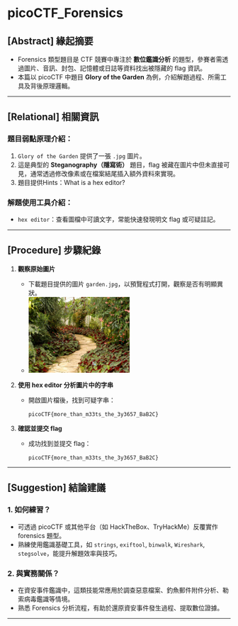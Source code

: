 # picoCTF_Forensics

## [Abstract] 緣起摘要

* Forensics 類型題目是 CTF 競賽中專注於 **數位鑑識分析** 的題型，參賽者需透過圖片、音訊、封包、記憶體或日誌等資料找出被隱藏的 flag 資訊。
* 本篇以 picoCTF 中題目 **Glory of the Garden** 為例，介紹解題過程、所需工具及背後原理邏輯。

---

## [Relational] 相關資訊

### 題目弱點原理介紹：

1. `Glory of the Garden` 提供了一張 `.jpg` 圖片。
2. 這是典型的 **Steganography（隱寫術）** 題目，flag 被藏在圖片中但未直接可見，通常透過修改像素或在檔案結尾插入額外資料來實現。
3. 題目提供Hints：What is a hex editor?

### 解題使用工具介紹：

- `hex editor`：查看圖檔中可讀文字，常能快速發現明文 flag 或可疑註記。

---

## [Procedure] 步驟紀錄

1. **觀察原始圖片**  
   - 下載題目提供的圖片 `garden.jpg`，以預覽程式打開，觀察是否有明顯異狀。
   - <img src="https://github.com/popo1589/11302_Homework/blob/main/garden.jpg" width="50%">

2. **使用 hex editor 分析圖片中的字串**  
   - 開啟圖片檔後，找到可疑字串：  
     ```
     picoCTF{more_than_m33ts_the_3y3657_BaB2C}
     ```

3. **確認並提交 flag**  
   - 成功找到並提交 flag：
     ```
     picoCTF{more_than_m33ts_the_3y3657_BaB2C}
     ```
---

## [Suggestion] 結論建議

### 1. 如何練習？

* 可透過 picoCTF 或其他平台（如 HackTheBox、TryHackMe）反覆實作 forensics 題型。
* 熟練使用鑑識基礎工具，如 `strings`, `exiftool`, `binwalk`, `Wireshark`, `stegsolve`，能提升解題效率與技巧。

### 2. 與實務關係？

* 在資安事件鑑識中，這類技能常應用於調查惡意檔案、釣魚郵件附件分析、勒索病毒鑑識等情境。
* 熟悉 Forensics 分析流程，有助於還原資安事件發生過程、提取數位證據。

---
